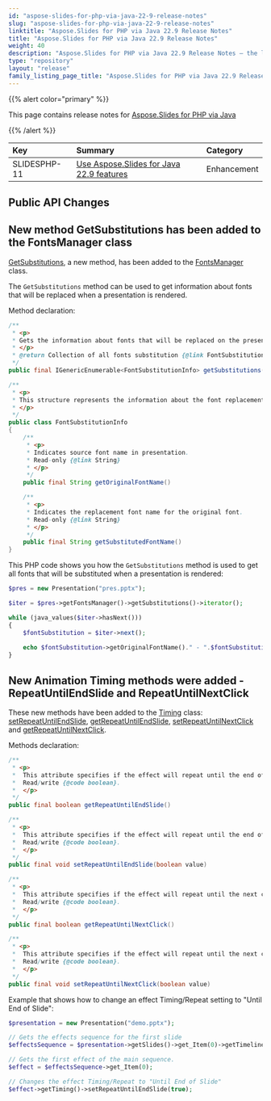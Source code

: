 ```yaml
---
id: "aspose-slides-for-php-via-java-22-9-release-notes"
slug: "aspose-slides-for-php-via-java-22-9-release-notes"
linktitle: "Aspose.Slides for PHP via Java 22.9 Release Notes"
title: "Aspose.Slides for PHP via Java 22.9 Release Notes"
weight: 40
description: "Aspose.Slides for PHP via Java 22.9 Release Notes – the latest updates and fixes."
type: "repository"
layout: "release"
family_listing_page_title: "Aspose.Slides for PHP via Java 22.9 Release Notes"
---
```


{{% alert color="primary" %}} 

This page contains release notes for [Aspose.Slides for PHP via Java](https://packagist.org/packages/aspose/slides)

{{% /alert %}} 

|**Key**|**Summary**|**Category**|
| :- | :- | :- |
|SLIDESPHP-11|[Use Aspose.Slides for Java 22.9 features](/slides/java/release-notes/2022/aspose-slides-for-java-22-9-release-notes/)|Enhancement|


## Public API Changes ##

## New method GetSubstitutions has been added to the FontsManager class ##

[GetSubstitutions](https://reference.aspose.com/slides/java/com.aspose.slides/IFontsManager#getSubstitutions--), a new method, has been added to the [FontsManager](https://reference.aspose.com/slides/java/com.aspose.slides/FontsManager) class.

The `GetSubstitutions` method can be used to get information about fonts that will be replaced when a presentation is rendered.

Method declaration:

``` java
/**
 * <p>
 * Gets the information about fonts that will be replaced on the presentation's rendering.
 * </p>
 * @return Collection of all fonts substitution {@link FontSubstitutionInfo}.
 */
public final IGenericEnumerable<FontSubstitutionInfo> getSubstitutions()
```

``` java
/**
 * <p>
 * This structure represents the information about the font replacement when it will be rendered.
 * </p>
 */
public class FontSubstitutionInfo
{
    /**
     * <p>
     * Indicates source font name in presentation.
     * Read-only {@link String}
     * </p>
     */
    public final String getOriginalFontName()

    /**
     * <p>
     * Indicates the replacement font name for the original font.
     * Read-only {@link String}
     * </p>
     */
    public final String getSubstitutedFontName()
}
```

This PHP code shows you how the `GetSubstitutions` method is used to get all fonts that will be substituted when a presentation is rendered:

``` php
$pres = new Presentation("pres.pptx");

$iter = $pres->getFontsManager()->getSubstitutions()->iterator();

while (java_values($iter->hasNext()))
{
	$fontSubstitution = $iter->next();
	
	echo $fontSubstitution->getOriginalFontName()." - ".$fontSubstitution->getSubstitutedFontName()."\n";
}
```

## New Animation Timing methods were added - RepeatUntilEndSlide and RepeatUntilNextClick ##

These new methods have been added to the [Timing](https://reference.aspose.com/slides/java/com.aspose.slides/Timing) class: [setRepeatUntilEndSlide](https://reference.aspose.com/slides/java/com.aspose.slides/Timing#setRepeatUntilEndSlide-boolean-), [getRepeatUntilEndSlide](https://reference.aspose.com/slides/java/com.aspose.slides/Timing#getRepeatUntilEndSlide--), [setRepeatUntilNextClick](https://reference.aspose.com/slides/java/com.aspose.slides/Timing#setRepeatUntilNextClick-boolean-) and [getRepeatUntilNextClick](https://reference.aspose.com/slides/java/com.aspose.slides/Timing#getRepeatUntilNextClick--).

Methods declaration:

``` java
/**
 * <p>
 *  This attribute specifies if the effect will repeat until the end of the slide.
 *  Read/write {@code boolean}.
 *  </p>
 */
public final boolean getRepeatUntilEndSlide()

/**
 * <p>
 *  This attribute specifies if the effect will repeat until the end of the slide.
 *  Read/write {@code boolean}.
 *  </p>
 */
public final void setRepeatUntilEndSlide(boolean value)

/**
 * <p>
 *  This attribute specifies if the effect will repeat until the next click.
 *  Read/write {@code boolean}.
 *  </p>
 */
public final boolean getRepeatUntilNextClick()

/**
 * <p>
 *  This attribute specifies if the effect will repeat until the next click.
 *  Read/write {@code boolean}.
 *  </p>
 */
public final void setRepeatUntilNextClick(boolean value)
```

Example that shows how to change an effect Timing/Repeat setting to "Until End of Slide":

``` php
$presentation = new Presentation("demo.pptx");

// Gets the effects sequence for the first slide
$effectsSequence = $presentation->getSlides()->get_Item(0)->getTimeline()->getMainSequence();

// Gets the first effect of the main sequence.
$effect = $effectsSequence->get_Item(0);

// Changes the effect Timing/Repeat to "Until End of Slide"
$effect->getTiming()->setRepeatUntilEndSlide(true);
```